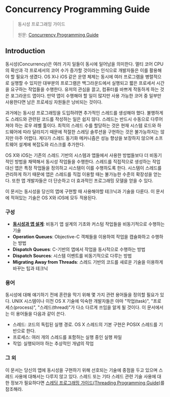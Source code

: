# Concurrency Programming Guide

> 동시성 프로그래밍 가이드
>
> 원문: [Concurrency Programming Guide](https://developer.apple.com/library/archive/documentation/General/Conceptual/ConcurrencyProgrammingGuide/Introduction/Introduction.html)

## Introduction

동시성(Concurrency)은 여러 가지 일들이 동시에 일어남을 의미한다. 멀티 코어 CPU의 확산과 각 프로세서의 코어 수가 증가할 것이라는 인식으로 개발자들은 이를 활용해야 할 필요가 생겼다. OS X나 iOS 같은 운영 체제는 동시에 여러 프로그램을 병렬적으로 실행할 수 있지만 대부분의 프로그램은 백그라운드에서 실행되고 짧은 프로세서 시간을 요구하는 작업들을 수행한다. 유저의 관심을 끌고, 컴퓨터를 바쁘게 작동하게 하는 것은 포그라운드 앱이다. 만약 앱이 수행해야 할 일이 많지만 사용 가능한 코어 중 일부만 사용한다면 남은 프로세싱 자원들은 낭비되는 것이다.

과거에는 동시성 프로그래밍을 도입하려면 추가적인 스레드를 생성해야 했다. 불행하게도 스레드와 관련된 코드를 작성하는 일은 쉽지 않다. 스레드는 반드시 수동으로 다루어져야 하는 로우 레벨 툴이다. 최적의 스레드 수를 할당하는 것은 현재 시스템 로드와 하드웨어에 따라 달라지기 때문에 적절한 스레딩 솔루션을 구현하는 것은 불가능하지는 않지만 아주 어렵다. 게다가 스레드 동기화 메커니즘은 성능 향상을 보장하지 않으며 소프트웨어 설계에 복잡도와 리스크를 추가한다.

OS X와 iOS는 기존의 스레드 기반의 시스템과 앱들에서 사용한 방법들보다 더 비동기적인 방법을 채택해서 동시성 작업들을 수행한다. 스레드를 직접적으로 생성하는 작업 대신 앱은 특정 작업들을 정의하고 시스템이 이를 수행하도록 한다. 시스템이 스레드를 관리하게 하기 때문에 앱은 스레드를 직접 이용할 때는 불가능한 수준의 확장성을 얻는다. 또한 앱 개발자들은 더 단순하고 더 효과적인 프로그래밍 모델을 얻을 수 있다.

이 문서는 동시성을 당신의 앱에 구현할 때 사용해야할 테크닉과 기술을 다룬다. 이 문서에 적혀있는 기술은 OS X와 iOS에 모두 적용된다.



### 구성

* [**동시성과 앱 설계**](Concurrency-and-Application-Design.md): 비동기 앱 설계의 기초와 커스텀 작업들을 비동기적으로 수행하는 기술
* **Operation Queues**: Objective-C 객체들을 이용하여 작업을 캡슐화하고 수행하는 방법
* **Dispatch Queues**: C-기반의 앱에서 작업을 동시적으로 수행하는 방법
* **Dispatch Sources**: 시스템 이벤트를 비동기적으로 다루는 방법
* **Migrating Away from Threads**: 스레드 기반의 코드를 새로운 기술을 이용하게 바꾸는 팁과 테크닉 



### 용어

동시성에 대해 얘기하기 전에 혼란을 막기 위해 몇 가지 관련 용어들을 정의할 필요가 있다. UNIX 시스템이나 이전 OS X 기술에 익숙한 개발자들은 아마 "작업(task)", "프로세스(process)", "스레드(thread)"가 다소 다르게 쓰임을 알게 될 것이다. 이 문서에서는 이 용어들을 다음과 같이 쓴다.

* 스레드: 코드의 독립된 실행 경로. OS X 스레드의 기본 구현은 POSIX 스레드를 기반으로 한다.
* 프로세스: 여러 개의 스레드를 포함하는 실행 중인 실행 파일
* 작업: 실행되어야 하는 추상적인 개념의 작업



### 그 외

이 문서는 당신의 앱에 동시성을 구현하기 위해 선호되는 기술에 중점을 두고 있으며 스레드 사용에 대해서는 다루지 않고 있다. 스레드 또는 기타 스레드 관련 기술 사용에 대한 정보가 필요하다면 [스레딩 프로그래밍 가이드(Threading Programming Guide)](https://developer.apple.com/library/archive/documentation/Cocoa/Conceptual/Multithreading/Introduction/Introduction.html#//apple_ref/doc/uid/10000057i)를 참조해라.

